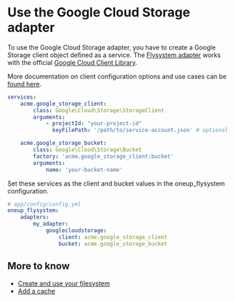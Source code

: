 # Use the Google Cloud Storage adapter

To use the Google Cloud Storage adapter, you have to create a Google Storage client object defined as a service.
The [Flysystem adapter](https://github.com/Superbalist/flysystem-google-cloud-storage) works with the official [Google Cloud Client Library](https://googlecloudplatform.github.io/google-cloud-php/#/).

More documentation on client configuration options and use cases can be [found here](https://github.com/Superbalist/flysystem-google-cloud-storage).

```yml
services:
    acme.google_storage_client:
        class: Google\Cloud\Storage\StorageClient
        arguments:
            - projectId: "your-project-id"
              keyFilePath: '/path/to/service-account.json' # optional

    acme.google_storage_bucket:
        class: Google\Cloud\Storage\Bucket
        factory: 'acme.google_storage_client:bucket'
        arguments:
            name: 'your-bucket-name'
```

Set these services as the client and bucket values in the oneup_flysystem configuration.

```yml
# app/config/config.yml
oneup_flysystem:
    adapters:
        my_adapter:
            googlecloudstorage:
                client: acme.google_storage_client
                bucket: acme.google_storage_bucket
```

## More to know
* [Create and use your filesystem](filesystem_create.md)
* [Add a cache](filesystem_cache.md)
